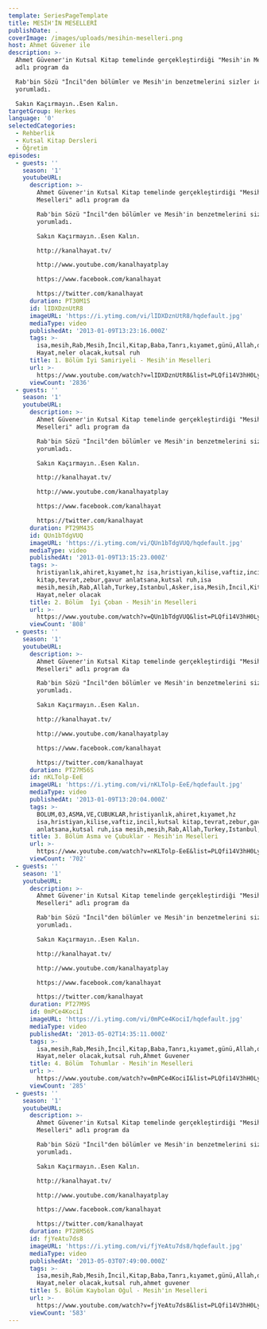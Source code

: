 ```yaml
---
template: SeriesPageTemplate
title: MESİH'İN MESELLERİ
publishDate: .
coverImage: /images/uploads/mesihin-meselleri.png
host: Ahmet Güvener ile
description: >-
  Ahmet Güvener'in Kutsal Kitap temelinde gerçekleştirdiği "Mesih'in Meselleri"
  adlı program da 

  Rab'bin Sözü "İncil"den bölümler ve Mesih'in benzetmelerini sizler için
  yorumladı.

  Sakın Kaçırmayın..Esen Kalın.
targetGroup: Herkes
language: '0'
selectedCategories:
  - Rehberlik
  - Kutsal Kitap Dersleri
  - Öğretim
episodes:
  - guests: ''
    season: '1'
    youtubeURL:
      description: >-
        Ahmet Güvener'in Kutsal Kitap temelinde gerçekleştirdiği "Mesih'in
        Meselleri" adlı program da 

        Rab'bin Sözü "İncil"den bölümler ve Mesih'in benzetmelerini sizler için
        yorumladı.

        Sakın Kaçırmayın..Esen Kalın.

        http://kanalhayat.tv/

        http://www.youtube.com/kanalhayatplay

        https://www.facebook.com/kanalhayat

        https://twitter.com/kanalhayat
      duration: PT30M1S
      id: lIDXDznUtR8
      imageURL: 'https://i.ytimg.com/vi/lIDXDznUtR8/hqdefault.jpg'
      mediaType: video
      publishedAt: '2013-01-09T13:23:16.000Z'
      tags: >-
        isa,mesih,Rab,Mesih,İncil,Kitap,Baba,Tanrı,kıyamet,günü,Allah,depresyon,şifa,bereket,Özgürlük,Hastalık,Bunalım,Esenlik,Rahatlık,Mucize,Hristiyanlık,İman,Hz.,İsa,peygamber,İlah,Ruhsal,Protestan,Türk,Hristiyan,Kıyamet,İntihar,Cennet,Cehennem,din,lanet,Cin,Pastör,Kilise,Ahiret,yargı,Kanal
        Hayat,neler olacak,kutsal ruh
      title: 1. Bölüm İyi Samiriyeli - Mesih'in Meselleri
      url: >-
        https://www.youtube.com/watch?v=lIDXDznUtR8&list=PLQfi14V3hH0LykV0CcEwxSP2PiPuGrlKS&index=1
      viewCount: '2836'
  - guests: ''
    season: '1'
    youtubeURL:
      description: >-
        Ahmet Güvener'in Kutsal Kitap temelinde gerçekleştirdiği "Mesih'in
        Meselleri" adlı program da 

        Rab'bin Sözü "İncil"den bölümler ve Mesih'in benzetmelerini sizler için
        yorumladı.

        Sakın Kaçırmayın..Esen Kalın.

        http://kanalhayat.tv/

        http://www.youtube.com/kanalhayatplay

        https://www.facebook.com/kanalhayat

        https://twitter.com/kanalhayat
      duration: PT29M43S
      id: QUn1bTdgVUQ
      imageURL: 'https://i.ytimg.com/vi/QUn1bTdgVUQ/hqdefault.jpg'
      mediaType: video
      publishedAt: '2013-01-09T13:15:23.000Z'
      tags: >-
        hristiyanlık,ahiret,kıyamet,hz isa,hristiyan,kilise,vaftiz,incil,kutsal
        kitap,tevrat,zebur,gavur anlatsana,kutsal ruh,isa
        mesih,mesih,Rab,Allah,Turkey,Istanbul,Asker,isa,Mesih,İncil,Kitap,Baba,Tanrı,günü,depresyon,şifa,bereket,Özgürlük,Hastalık,Bunalım,Esenlik,Rahatlık,Mucize,Hristiyanlık,İman,Hz.,İsa,peygamber,İlah,Ruhsal,Protestan,Türk,Hristiyan,Kıyamet,İntihar,Cennet,Cehennem,din,lanet,Cin,Pastör,Kilise,Ahiret,yargı,Kanal
        Hayat,neler olacak
      title: 2. Bölüm  İyi Çoban - Mesih'in Meselleri
      url: >-
        https://www.youtube.com/watch?v=QUn1bTdgVUQ&list=PLQfi14V3hH0LykV0CcEwxSP2PiPuGrlKS&index=3&t=0s
      viewCount: '808'
  - guests: ''
    season: '1'
    youtubeURL:
      description: >-
        Ahmet Güvener'in Kutsal Kitap temelinde gerçekleştirdiği "Mesih'in
        Meselleri" adlı program da 

        Rab'bin Sözü "İncil"den bölümler ve Mesih'in benzetmelerini sizler için
        yorumladı.

        Sakın Kaçırmayın..Esen Kalın.

        http://kanalhayat.tv/

        http://www.youtube.com/kanalhayatplay

        https://www.facebook.com/kanalhayat

        https://twitter.com/kanalhayat
      duration: PT27M56S
      id: nKLTolp-EeE
      imageURL: 'https://i.ytimg.com/vi/nKLTolp-EeE/hqdefault.jpg'
      mediaType: video
      publishedAt: '2013-01-09T13:20:04.000Z'
      tags: >-
        BOLUM,03,ASMA,VE,CUBUKLAR,hristiyanlık,ahiret,kıyamet,hz
        isa,hristiyan,kilise,vaftiz,incil,kutsal kitap,tevrat,zebur,gavur
        anlatsana,kutsal ruh,isa mesih,mesih,Rab,Allah,Turkey,Istanbul,Asker
      title: 3. Bölüm Asma ve Çubuklar - Mesih'in Meselleri
      url: >-
        https://www.youtube.com/watch?v=nKLTolp-EeE&list=PLQfi14V3hH0LykV0CcEwxSP2PiPuGrlKS&index=4&t=0s
      viewCount: '702'
  - guests: ''
    season: '1'
    youtubeURL:
      description: >-
        Ahmet Güvener'in Kutsal Kitap temelinde gerçekleştirdiği "Mesih'in
        Meselleri" adlı program da 

        Rab'bin Sözü "İncil"den bölümler ve Mesih'in benzetmelerini sizler için
        yorumladı.

        Sakın Kaçırmayın..Esen Kalın.

        http://kanalhayat.tv/

        http://www.youtube.com/kanalhayatplay

        https://www.facebook.com/kanalhayat

        https://twitter.com/kanalhayat
      duration: PT27M9S
      id: 0mPCe4KociI
      imageURL: 'https://i.ytimg.com/vi/0mPCe4KociI/hqdefault.jpg'
      mediaType: video
      publishedAt: '2013-05-02T14:35:11.000Z'
      tags: >-
        isa,mesih,Rab,Mesih,İncil,Kitap,Baba,Tanrı,kıyamet,günü,Allah,depresyon,şifa,bereket,Özgürlük,Hastalık,Bunalım,Esenlik,Rahatlık,Mucize,Hristiyanlık,İman,Hz.,İsa,peygamber,İlah,Ruhsal,Protestan,Türk,Hristiyan,Kıyamet,İntihar,Cennet,Cehennem,din,lanet,Cin,Pastör,Kilise,Ahiret,yargı,Kanal
        Hayat,neler olacak,kutsal ruh,Ahmet Guvener
      title: 4. Bölüm  Tohumlar - Mesih'in Meselleri
      url: >-
        https://www.youtube.com/watch?v=0mPCe4KociI&list=PLQfi14V3hH0LykV0CcEwxSP2PiPuGrlKS&index=5&t=0s
      viewCount: '285'
  - guests: ''
    season: '1'
    youtubeURL:
      description: >-
        Ahmet Güvener'in Kutsal Kitap temelinde gerçekleştirdiği "Mesih'in
        Meselleri" adlı program da 

        Rab'bin Sözü "İncil"den bölümler ve Mesih'in benzetmelerini sizler için
        yorumladı.

        Sakın Kaçırmayın..Esen Kalın.

        http://kanalhayat.tv/

        http://www.youtube.com/kanalhayatplay

        https://www.facebook.com/kanalhayat

        https://twitter.com/kanalhayat
      duration: PT28M56S
      id: fjYeAtu7ds8
      imageURL: 'https://i.ytimg.com/vi/fjYeAtu7ds8/hqdefault.jpg'
      mediaType: video
      publishedAt: '2013-05-03T07:49:00.000Z'
      tags: >-
        isa,mesih,Rab,Mesih,İncil,Kitap,Baba,Tanrı,kıyamet,günü,Allah,depresyon,şifa,bereket,Özgürlük,Hastalık,Bunalım,Esenlik,Rahatlık,Mucize,Hristiyanlık,İman,Hz.,İsa,peygamber,İlah,Ruhsal,Protestan,Türk,Hristiyan,Kıyamet,İntihar,Cennet,Cehennem,din,lanet,Cin,Pastör,Kilise,Ahiret,yargı,Kanal
        Hayat,neler olacak,kutsal ruh,ahmet guvener
      title: 5. Bölüm Kaybolan Oğul - Mesih'in Meselleri
      url: >-
        https://www.youtube.com/watch?v=fjYeAtu7ds8&list=PLQfi14V3hH0LykV0CcEwxSP2PiPuGrlKS&index=6&t=0s
      viewCount: '583'
---
```


